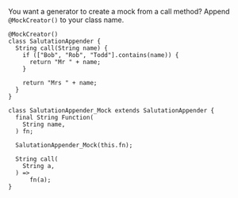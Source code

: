 You want a generator to create a mock from a call method?  Append ```@MockCreator()``` to your class name.

```
@MockCreator()
class SalutationAppender {
  String call(String name) {
    if (["Bob", "Rob", "Todd"].contains(name)) {
      return "Mr " + name;
    }

    return "Mrs " + name;
  }
}

class SalutationAppender_Mock extends SalutationAppender {
  final String Function(
    String name,
  ) fn;

  SalutationAppender_Mock(this.fn);

  String call(
    String a,
  ) =>
      fn(a);
}
```